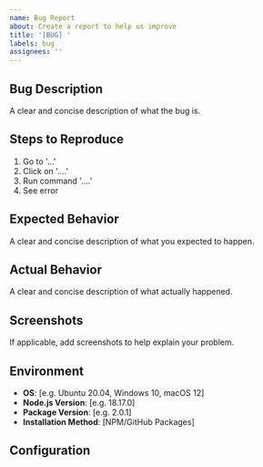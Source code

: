 ```yaml
---
name: Bug Report
about: Create a report to help us improve
title: '[BUG] '
labels: bug
assignees: ''
---
```

## Bug Description

A clear and concise description of what the bug is.

## Steps to Reproduce

1. Go to '...'
2. Click on '....'
3. Run command '....'
4. See error

## Expected Behavior

A clear and concise description of what you expected to happen.

## Actual Behavior

A clear and concise description of what actually happened.

## Screenshots

If applicable, add screenshots to help explain your problem.

## Environment

- **OS**: [e.g. Ubuntu 20.04, Windows 10, macOS 12]
- **Node.js Version**: [e.g. 18.17.0]
- **Package Version**: [e.g. 2.0.1]
- **Installation Method**: [NPM/GitHub Packages]

## Configuration
